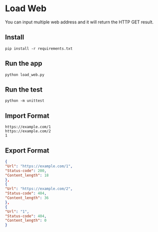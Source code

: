 # Load Web
You can input multiple web address and it will return the HTTP GET result.

## Install
    pip install -r requirements.txt
## Run the app
    python load_web.py
## Run the test
    python -m unittest


## Import Format
```console
https://example.com/1
https://example.com/2
1
```

## Export Format
```json
{
"Url": "https://example.com/1",
"Status-code": 200,
"Content_length": 18
},
{
"Url": "https://example.com/2",
"Status-code": 404,
"Content_length": 36
},
{
"Url": "1",
"Status-code": 404,
"Content_length": 0
}
```